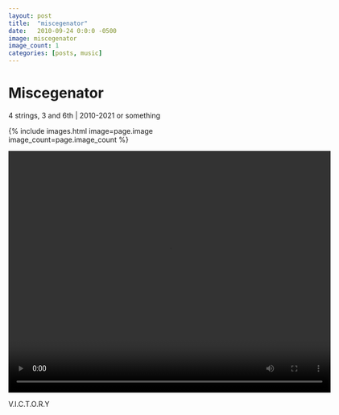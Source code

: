 ```yaml
---
layout: post
title:  "miscegenator"
date:   2010-09-24 0:0:0 -0500
image: miscegenator
image_count: 1
categories: [posts, music]
---
```


# Miscegenator

4 strings, 3 and 6th | 2010-2021 or something

{% include images.html image=page.image image_count=page.image_count %}

<video width="640" height="480" controls>
  <source src="/assets/mov/victory.m4v" type="video/mp4">
  Your browser does not support the video tag.
</video>

V.I.C.T.O.R.Y